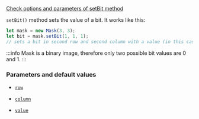 [Check options and parameters of setBit method](https://image-js.github.io/image-js-typescript/classes/Mask.html#setBit 'github.io link')

`setBit()` method sets the value of a bit.
It works like this:

```ts
let mask = new Mask(3, 3);
let bit = mask.setBit(1, 1, 1);
// sets a bit in second row and second column with a value (in this case 1).
```

:::info
Mask is a binary image, therefore only two possible bit values are 0 and 1.
:::

### Parameters and default values

- [`row`](https://image-js.github.io/image-js-typescript/classes/Mask.html#setBit 'github.io link')

- [`column`](https://image-js.github.io/image-js-typescript/classes/Mask.html#setBit 'github.io link')

- [`value`](https://image-js.github.io/image-js-typescript/classes/Mask.html#setBit 'github.io link')
